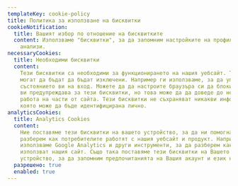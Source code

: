 ```yaml
---
templateKey: cookie-policy
title: Политика за използване на бисквитки
cookieNotification:
  title: Вашият избор по отношение на бисквитките
  content: Използваме "бисквитки", за да запомним настройките на профила ви и за
    анализи.
necessaryCookies:
  title: Необходими бисквитки
  content:
    Тези бисквитки са необходими за функционирането на нашия уебсайт. Те не
    могат да бъдат да бъдат изключени. Например ги използваме, за да управляваме
    състоянието ви на вход. Можете да да настроите браузъра си да блокира или да
    ви предупреждава за тези бисквитки, но това може да да доведе до неправилна
    работа на части от сайта. Тези бисквитки не съхраняват никакви информация,
    която може да бъде идентифицирана лично.
analyticsCookies:
  title: Analytics Cookies
  content:
    Ние поставяме тези бисквитки на вашето устройство, за да ни помогнат да
    разберем как потребителите работят с нашия уебсайт и продукт. Например,
    използваме Google Analytics и други инструменти, за да разберем как хората
    използват нашия сайт. Също така поставяме тези бисквитки на Вашето
    устройство, за да запомним предпочитанията на Вашия акаунт и език настройки.
  разрешено: true
  enabled: true
---
```

